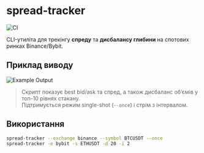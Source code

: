 # spread-tracker

![CI](https://github.com/255Rd1mbrovskiy/spread-tracker/actions/workflows/ci.yml/badge.svg)

CLI-утиліта для трекінгу **спреду** та **дисбалансу глибини** на спотових ринках Binance/Bybit.

## Приклад виводу

![Example Output](./docs/photo_2025-09-29_12-41-10.jpg)
> Скрипт показує best bid/ask та спред, а також дисбаланс об’ємів у топ-10 рівнях стакану.  
> Підтримується режим single-shot (`--once`) і стрім з інтервалом.
## Використання
```bash
spread-tracker --exchange binance --symbol BTCUSDT --once
spread-tracker -e bybit -s ETHUSDT -d 20 -i 2
